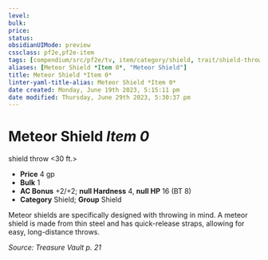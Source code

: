 ```yaml
---
level:
bulk:
price:
status:
obsidianUIMode: preview
cssclass: pf2e,pf2e-item
tags: [compendium/src/pf2e/tv, item/category/shield, trait/shield-throw-30-ft]
aliases: [Meteor Shield *Item 0*, "Meteor Shield"]
title: Meteor Shield *Item 0*
linter-yaml-title-alias: Meteor Shield *Item 0*
date created: Monday, June 19th 2023, 5:15:11 pm
date modified: Thursday, June 29th 2023, 5:30:37 pm
---
```


# Meteor Shield *Item 0*

shield throw <30 ft.>  

- **Price** 4 gp
- **Bulk** 1
- **AC Bonus** +2/+2; **null Hardness** 4, **null HP** 16 (BT 8)
- **Category** Shield; **Group** Shield

Meteor shields are specifically designed with throwing in mind. A meteor shield is made from thin steel and has quick-release straps, allowing for easy, long-distance throws.

*Source: Treasure Vault p. 21*
